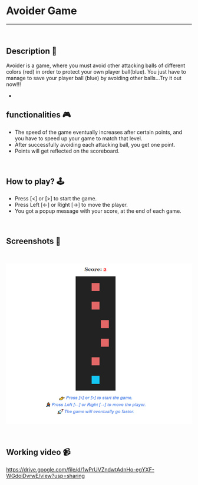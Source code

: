 # **Avoider Game** 

---

<br>

## **Description 📃**
<!-- add your game description here  -->
Avoider is a game, where you must avoid other attacking balls of different colors (red) in order to protect your own player ball(blue). You just have to manage to save your player ball (blue) by avoiding other balls...Try it out now!!!

- 

## **functionalities 🎮**
<!-- add functionalities over here -->

- The speed of the game eventually increases after certain points, and you have to speed up your game to match that level.
- After successfully avoiding each attacking ball, you get one point.
- Points will get reflected on the scoreboard.
<br>

## **How to play? 🕹️**
<!-- add the steps how to play games -->
- Press [<] or [>] to start the game.
-  Press Left [←] or Right [→] to move the player.
- You got a popup message with your score, at the end of each game.

<br>

## **Screenshots 📸**

<br>

![image](../../assets/images/Avoider_Game.png)

<br>

## **Working video 📹**
<!-- add your working video over here -->
https://drive.google.com/file/d/1wPrUVZndwtAdnHo-egYXF-WGdoiDvrwE/view?usp=sharing